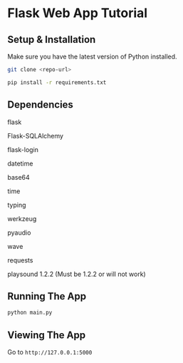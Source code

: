 # Flask Web App Tutorial

## Setup & Installation

Make sure you have the latest version of Python installed.

```bash
git clone <repo-url>
```

```bash
pip install -r requirements.txt
```

## Dependencies 
flask

Flask-SQLAlchemy

flask-login

datetime

base64

time

typing

werkzeug

pyaudio

wave

requests

playsound 1.2.2 (Must be 1.2.2 or will not work)

## Running The App

```bash
python main.py
```

## Viewing The App

Go to `http://127.0.0.1:5000`
